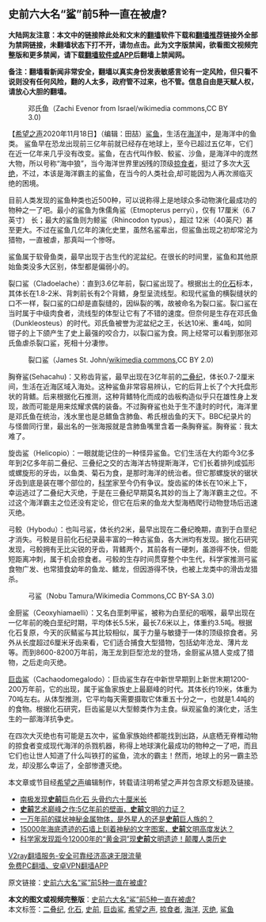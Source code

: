  <h2>史前六大名“鲨”前5种一直在被虐?</h2> <p class="notice"><b>大陆网友注意：本文中的链接除此处和文末的<a href="https://github.com/bannedbook/fanqiang" >翻墙</a>软件下载和<a href="https://github.com/killgcd/justmysocks/blob/master/README.md">翻墙推荐</a>链接外全部为禁网链接，未翻墙状态下打不开，请勿点击。此为文字版禁闻，欲看图文视频完整版和更多禁闻，请下载<a href="https://github.com/bannedbook/fanqiang">翻墙软件或APP</a>后翻墙上禁闻网。</p><p>备注：翻墙看新闻非常安全，翻墙以真实身份发表敏感言论有一定风险，但只看不说则没有任何风险，翻的人太多，政府管不过来，也不管。信息自由是天赋人权，请放心大胆的翻墙。</b></p>  <div class="entry"> <figure><figcaption>邓氏鱼（Zachi Evenor from Israel/wikimedia commons,CC BY 3.0)</figcaption></figure> <p>【<span class='wp_keywordlink_affiliate'><a href="https://www.soundofhope.org" title="希望之声" target="_blank">希望之声</a></span>2020年11月18日】（编辑：田喆）<a href="https://www.bannedbook.org/bnews/tag/%e9%b2%a8%e9%b1%bc/" class="st_tag internal_tag" rel="tag" title="标签 鲨鱼 下的日志">鲨鱼</a>，生活在<a href="https://www.bannedbook.org/bnews/tag/%E6%B5%B7%E6%B4%8B/" class="st_tag internal_tag" rel="tag" title="标签 海洋 下的日志">海洋</a>中，是海洋中的鱼类。 鲨鱼早在恐龙出现前三亿年前就已经存在地球上，至今已超过五亿年，它们在近一亿年来几乎没有改变。鲨鱼，在古代叫作鲛、鲛鲨、沙鱼，是海洋中的庞然大物，所以号称“海中狼”，当今海洋世界里凶残的顶级<a href="https://www.bannedbook.org/bnews/tag/%E6%8E%A0%E9%A3%9F%E8%80%85/" class="st_tag internal_tag" rel="tag" title="标签 掠食者 下的日志">掠食者</a>，挺过了多次大<a href="https://www.bannedbook.org/bnews/tag/%E7%81%AD%E7%BB%9D/" class="st_tag internal_tag" rel="tag" title="标签 灭绝 下的日志">灭绝</a>，不过，本该是海洋霸主的鲨鱼，在当今的人类社会,却可能因为人再次濒临灭绝的困境。</p> <p>目前人类发现的鲨鱼种类也近500种，可以说称得上是地球众多动物演化最成功的物种之一了吧。最小的鲨鱼为侏儒角鲨（Etmopterus perryi），仅有 17厘米（6.7英寸） 长；最大的鲨鱼则为鲸鲨（Rhincodon typus），超过 12米（40英尺）甚至更大。不过在鲨鱼几亿年的演化史里，虽然名鲨辈出，但鲨鱼出现之初却常沦为猎物，一直被虐，那真叫一个惨呀。</p> <p>鲨鱼属于软骨鱼类，最早出现于古生代的泥盆纪。在很长的时间里，鲨鱼和其他原始鱼类没多大区别，体型都是偏弱小的。</p>  <p>裂口鲨（Cladoelache）：直到3.6亿年前，裂口鲨出现了。根据出土的<a href="https://www.bannedbook.org/bnews/tag/%e5%8c%96%e7%9f%b3/" class="st_tag internal_tag" rel="tag" title="标签 化石 下的日志">化石</a>标本，其体长在1.8-2米、背刺前长有2个背鳍，身型呈流线型。和现代鲨鱼的横裂缝状的口不一样，裂口鲨的口却是直裂缝的，因纵裂的嘴，故被命名为裂口鲨。裂口鲨在当时属于中级肉食者，流线型的体型让它有了不错的速度。但奈何是生存在邓氏鱼（Dunkleosteus）的时代。邓氏鱼被誉为泥盆纪之王，长达10米、重4吨，如同钳子的上下颌产生了史上最强的咬合力，以裂口鲨为食。网上经常可以看到那张邓氏鱼虐杀裂口鲨，死相十分凄惨。</p> <figure><figcaption>裂口鲨（James St. John/<a target="_blank" href="https://creativecommons.org/licenses/by/2.0/deed.en">wikimedia commons</a>,CC BY 2.0)</figcaption></figure> <p>胸脊鲨(Sehacahu)：又称齿背鲨，最早出现在3亿年前的<a href="https://www.bannedbook.org/bnews/tag/%E4%BA%8C%E5%8F%A0%E7%BA%AA/" class="st_tag internal_tag" rel="tag" title="标签 二叠纪 下的日志">二叠纪</a>，体长0.7-2厘米间，生活在近海区域入海处。这种鲨鱼非常容易辨认，它的后背上长了个大托盘形状的背鳍。后来根据化石推测，这种背鳍特化而成的齿板构造似乎只在雄性身上发现，故而可能是用来炫耀求偶的装备。不过胸脊鲨也处于生不逢时的时代，海洋里是邓氏鱼在统治，浅水里也是总鳍鱼含肺鱼、希氏根齿鱼的天下。BBC纪录片的与怪兽同行里，最出名的一张海报就是含肺鱼嘴里含着一条胸脊鲨。胸脊鲨：我太难了。</p> <p>旋齿鲨（Helicopio）：一眼就能记住的一种怪异鲨鱼。它们生活在大约距今3亿多年到2亿多年前二叠纪、三叠纪之交的古海洋古特提斯海洋，它们长着排列成弧形或螺旋形的牙齿，以鱼类、菊石为食，是那时海洋的统治者。但它那螺旋状的锯状牙齿到底是装在哪个部位的，<span class='wp_keywordlink'><a href="https://www.bannedbook.org/forum11/topic309.html" title="禁片：“科学”的棍子" target="_blank">科学</a></span>家至今仍有争议。旋齿鲨的体长在10米上下，幸运逃过了二叠纪大灭绝，于是在三叠纪早期莫名其妙的当上了海洋霸主之位。不过这个海洋霸主之位还没有定论，但它在后来的鱼龙大型海栖爬行动物登场后迅速灭绝。</p>  <p>弓鲛（Hybodu）：也叫弓鲨，体长约2米，最早出现在二叠纪晚期，直到于白垩纪才消失。弓鲛是目前化石纪录最丰富的一种古鲨鱼，各大洲均有发现。据化石研究发现，弓鲛拥有无比尖锐的牙齿，背鳍两个，其前各有一硬刺，虽游得不快，但能短距离冲刺，属于机会掠食者。弓鲛的生存时间贯穿整个中生代，科学家推测弓鲨食物广发、也常猎食幼年的鱼龙、鳍龙，但因游得不快，也被上龙类中的滑齿龙猎杀。</p> <figure><figcaption>弓鲨（Nobu Tamura/Wikimedia Commons,CC BY-SA 3.0)</figcaption></figure> <p>金厨鲨（Ceoxyhiamaelli）：又名白垩刺甲鲨，被称为白垩纪的咽喉，最早出现在一亿年前的晚白垩纪时期，平均体长5.5米，最长7.6米以上，体重约3.5吨。根据化石复原，今天的灰鲭鲨与其比较相似，属于力量与敏捷于一体的顶级掠食者。另外从长度超过6厘米牙齿来看，它们适合捕食大型猎物，包括幼年沧龙、薄片龙等。而到8600-8200万年前，海王龙到巨型沧龙的登场，金厨鲨从猎人变成了猎物，之后走向灭绝。</p> <p><a href="https://www.bannedbook.org/bnews/tag/%E5%B7%A8%E9%BD%BF%E9%B2%A8/" class="st_tag internal_tag" rel="tag" title="标签 巨齿鲨 下的日志">巨齿鲨</a>（Cachaodomegalodo）：巨齿鲨生存在中新世早期到上新世末期1200-200万年前，它的出现，属于鲨鱼家族史上最巅峰的时代。其体长约19米，体重为70吨左右。从体型推测，它平均每天需要摄取它体重五十分之一，也就是1.4吨的的食物。根据化石研究，巨齿鲨是以大型鲸类作为主食。纵观鲨鱼的演化史，活生生的一部海洋抗争史。</p>  <p>在四次大灭绝也有可能是五次中，鲨鱼家族始终都能找到出路，从底栖无脊椎动物的掠食者变成现代海洋的杀戮机器，称得上地球演化最成功的物种之一了吧，而且它们也让世人知道了什么叫铁打的鲨鱼，流水的霸主！然而，地球上的另一霸主恐龙，却没那么幸运了，全部惨遭灭绝。</p> <p>本文章或节目经<a href="https://www.bannedbook.org/bnews/tag/%e5%b8%8c%e6%9c%9b%e4%b9%8b%e5%a3%b0/" class="st_tag internal_tag" rel="tag" title="标签 希望之声 下的日志">希望之声</a>编辑制作，转载请注明希望之声并包含原文标题及链接。</p> <ul class='op-related-articles' title='相关阅读'> <li><a href='https://www.bannedbook.org/bnews/aomi/history/20201107/1427322.html' target='_blank'>南极发现<b>史前</b>巨鸟化石 头骨约六十厘米长</a></li> <li><a href='https://www.bannedbook.org/bnews/comments/20201105/1426028.html' target='_blank'><b>史前</b>艺术巅峰之作:5亿年前的壁画，<b>史前</b>文明的力证？</a></li> <li><a href='https://www.bannedbook.org/bnews/comments/20201021/1417886.html' target='_blank'>一万年前的碟状神秘金属物体，是外星人的还是<b>史前</b>巨人族的？</a></li> <li><a href='https://www.bannedbook.org/bnews/comments/20201014/1413794.html' target='_blank'>15000年海底遗迹的石墙上刻着神秘的文字图案，<b>史前</b>文明高度发达？</a></li> <li><a href='https://www.bannedbook.org/bnews/comments/20201002/1406592.html' target='_blank'>科学家发现距今12000年的“黄金洞”现<b>史前</b>文明遗迹！颠覆人类历史</a></li> </ul> <p class="texttj"> <a href="https://www.bannedbook.org/forum23/topic22702.html" target="_blank">V2ray翻墙服务-安全可靠经济高速无限流量</a><br/> <a href="https://github.com/bannedbook/fanqiang/wiki/%E7%A6%81%E9%97%BB%E7%BD%91%E5%AE%89%E5%8D%93%E7%BF%BB%E5%A2%99%E6%96%B0%E9%97%BBAPP" target="_blank">免费PC翻墙、安卓VPN翻墙APP</a></p><p>原文链接：<a class="src_link"  href="https://www.soundofhope.org/post/430453" target="_blank">史前六大名“鲨”前5种一直在被虐?</a></p> <a name='sharetosocial'></a>       <div><b>本文的图文或视频完整版</b>：<a href='https://www.bannedbook.org/bnews/comments/20201119/1433305.html'>史前六大名“鲨”前5种一直在被虐?</a></div>  </div><!--END ENTRY--> <div class="postfooter"> <div>本文标签：<a href="https://www.bannedbook.org/bnews/tag/%E4%BA%8C%E5%8F%A0%E7%BA%AA/" rel="tag">二叠纪</a>, <a href="https://www.bannedbook.org/bnews/tag/%e5%8c%96%e7%9f%b3/" rel="tag">化石</a>, <a href="https://www.bannedbook.org/bnews/tag/%E5%8F%B2%E5%89%8D/" rel="tag">史前</a>, <a href="https://www.bannedbook.org/bnews/tag/%E5%B7%A8%E9%BD%BF%E9%B2%A8/" rel="tag">巨齿鲨</a>, <a href="https://www.bannedbook.org/bnews/tag/%e5%b8%8c%e6%9c%9b%e4%b9%8b%e5%a3%b0/" rel="tag">希望之声</a>, <a href="https://www.bannedbook.org/bnews/tag/%E6%8E%A0%E9%A3%9F%E8%80%85/" rel="tag">掠食者</a>, <a href="https://www.bannedbook.org/bnews/tag/%E6%B5%B7%E6%B4%8B/" rel="tag">海洋</a>, <a href="https://www.bannedbook.org/bnews/tag/%E7%81%AD%E7%BB%9D/" rel="tag">灭绝</a>, <a href="https://www.bannedbook.org/bnews/tag/%e9%b2%a8%e9%b1%bc/" rel="tag">鲨鱼</a></div>  </div><!--END POSTFOOTER--> 